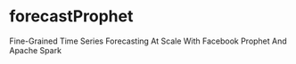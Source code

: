 # forecastProphet
Fine-Grained Time Series Forecasting At Scale With Facebook Prophet And Apache Spark
